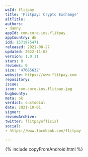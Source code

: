 ```yaml
---
wsId: flitpay
title: 'Flitpay: Crypto Exchange'
altTitle: 
authors:
- danny
appId: com.core.ios.flitpay
appCountry: dk
idd: 1571975471
released: 2021-08-27
updated: 2022-11-03
version: 1.0.11
stars: 0
reviews: 0
size: '47685632'
website: https://www.flitpay.com
repository: 
issue: 
icon: com.core.ios.flitpay.jpg
bugbounty: 
meta: ok
verdict: custodial
date: 2021-10-01
signer: 
reviewArchive: 
twitter: flitpayofficial
social:
- https://www.facebook.com/flitpay

---
```


{% include copyFromAndroid.html %}
